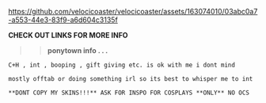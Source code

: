 https://github.com/velocicoaster/velocicoaster/assets/163074010/03abc0a7-a553-44e3-83f9-a6d604c3135f

**CHECK OUT LINKS FOR MORE INFO**

>> __ponytown info . . .__

``C+H , int , booping , gift giving etc. is ok with me i dont mind``

``mostly offtab or doing something irl so its best to whisper me to int``

``**DONT COPY MY SKINS!!!** ASK FOR INSPO FOR COSPLAYS **ONLY** NO OCS``


